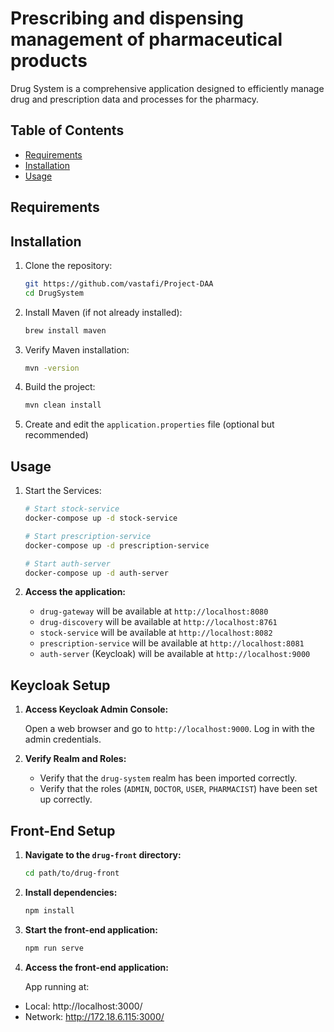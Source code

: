 # Prescribing and dispensing management of pharmaceutical products

Drug System is a comprehensive application designed to efficiently manage drug and prescription data and processes for the pharmacy.

## Table of Contents

- [Requirements](#requirements)
- [Installation](#installation)
- [Usage](#usage)

## Requirements

## Installation

1. Clone the repository:
    ```sh
    git https://github.com/vastafi/Project-DAA
    cd DrugSystem
    ```

2. Install Maven (if not already installed):
    ```sh
    brew install maven
    ```

3. Verify Maven installation:
    ```sh
    mvn -version
    ```

4. Build the project:
    ```sh
    mvn clean install
    ```

5. Create and edit the `application.properties` file (optional but recommended)

## Usage

1. Start the Services:
    ```sh
   # Start stock-service
   docker-compose up -d stock-service

   # Start prescription-service
   docker-compose up -d prescription-service

   # Start auth-server
   docker-compose up -d auth-server
    ```
2. **Access the application:**

   - `drug-gateway` will be available at `http://localhost:8080`
   - `drug-discovery` will be available at `http://localhost:8761`
   - `stock-service` will be available at `http://localhost:8082`
   - `prescription-service` will be available at `http://localhost:8081`
   - `auth-server` (Keycloak) will be available at `http://localhost:9000`

## Keycloak Setup

1. **Access Keycloak Admin Console:**

   Open a web browser and go to `http://localhost:9000`. Log in with the admin credentials.

2. **Verify Realm and Roles:**

   - Verify that the `drug-system` realm has been imported correctly.
   - Verify that the roles (`ADMIN`, `DOCTOR`, `USER`, `PHARMACIST`) have been set up correctly.

## Front-End Setup

1. **Navigate to the `drug-front` directory:**

    ```sh
    cd path/to/drug-front
    ```

2. **Install dependencies:**

    ```sh
    npm install
    ```

3. **Start the front-end application:**

    ```sh
    npm run serve
    ```

4. **Access the front-end application:**

   App running at:
- Local:   http://localhost:3000/
- Network: http://172.18.6.115:3000/


